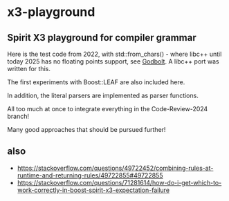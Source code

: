 # x3-playground

## Spirit X3 playground for compiler grammar

Here is the test code from 2022, with std::from_chars() - where libc++ until today 2025
has no floating points support, see [Godbolt](https://godbolt.org/z/ceqGondnE).
A libc++ port was written for this.

The first experiments with Boost::LEAF are also included here.

In addition, the literal parsers are implemented as parser functions.

All too much at once to integrate everything in the Code-Review-2024 branch!

Many good approaches that should be pursued further!

## also

- https://stackoverflow.com/questions/49722452/combining-rules-at-runtime-and-returning-rules/49722855#49722855
- https://stackoverflow.com/questions/71281614/how-do-i-get-which-to-work-correctly-in-boost-spirit-x3-expectation-failure
